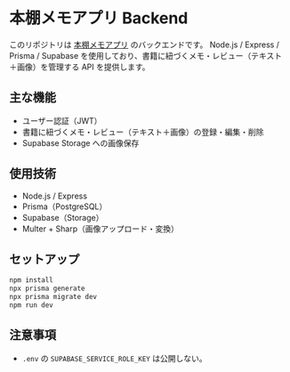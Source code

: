 # 本棚メモアプリ Backend

このリポジトリは [本棚メモアプリ](https://github.com/maichu050505/book-memo-app-front) のバックエンドです。
Node.js / Express / Prisma / Supabase を使用しており、書籍に紐づくメモ・レビュー（テキスト＋画像）を管理する API を提供します。

## 主な機能

- ユーザー認証（JWT）
- 書籍に紐づくメモ・レビュー（テキスト＋画像）の登録・編集・削除
- Supabase Storage への画像保存

## 使用技術

- Node.js / Express
- Prisma（PostgreSQL）
- Supabase（Storage）
- Multer + Sharp（画像アップロード・変換）

## セットアップ

```bash
npm install
npx prisma generate
npx prisma migrate dev
npm run dev
```

## 注意事項

- `.env` の `SUPABASE_SERVICE_ROLE_KEY` は公開しない。
